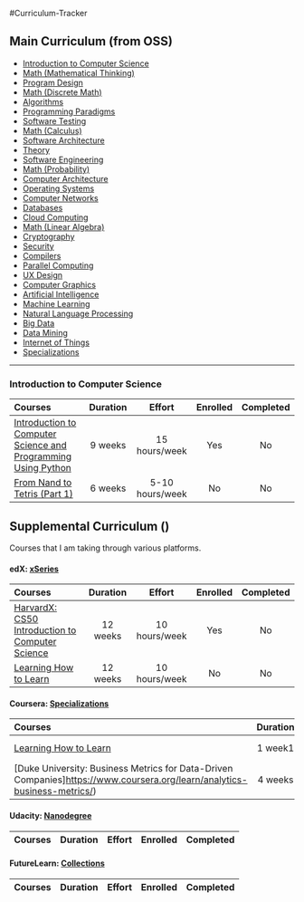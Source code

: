 #Curriculum-Tracker

## Main Curriculum (from OSS)

- [Introduction to Computer Science](#introduction-to-computer-science)
- [Math (Mathematical Thinking)](#math-mathematical-thinking)
- [Program Design](#program-design)
- [Math (Discrete Math)](#math-discrete-math)
- [Algorithms](#algorithms)
- [Programming Paradigms](#programming-paradigms)
- [Software Testing](#software-testing)
- [Math (Calculus)](#math-calculus)
- [Software Architecture](#software-architecture)
- [Theory](#theory)
- [Software Engineering](#software-engineering)
- [Math (Probability)](#math-probability)
- [Computer Architecture](#computer-architecture)
- [Operating Systems](#operating-systems)
- [Computer Networks](#computer-networks)
- [Databases](#databases)
- [Cloud Computing](#cloud-computing)
- [Math (Linear Algebra)](#math-linear-algebra)
- [Cryptography](#cryptography)
- [Security](#security)
- [Compilers](#compilers)
- [Parallel Computing](#parallel-computing)
- [UX Design](#ux-design)
- [Computer Graphics](#computer-graphics)
- [Artificial Intelligence](#artificial-intelligence)
- [Machine Learning](#machine-learning)
- [Natural Language Processing](#natural-language-processing)
- [Big Data](#big-data)
- [Data Mining](#data-mining)
- [Internet of Things](#internet-of-things)
- [Specializations](#specializations)

---

### Introduction to Computer Science

Courses | Duration | Effort | Enrolled | Completed
:-- | :--: | :--: | :--: | :--:
[Introduction to Computer Science and Programming Using Python](https://www.edx.org/course/introduction-computer-science-mitx-6-00-1x-5#!)| 9 weeks | 15 hours/week | Yes | No
[From Nand to Tetris (Part 1) ](https://www.coursera.org/learn/build-a-computer) | 6 weeks | 5-10 hours/week | No | No


## Supplemental Curriculum ()
Courses that I am taking through various platforms.

#### edX: [xSeries](https://www.edx.org/xseries)
Courses | Duration | Effort | Enrolled | Completed
:-- | :--: | :--: | :--: | :--:
[HarvardX: CS50 Introduction to Computer Science](https://courses.edx.org/courses/HarvardX/CS50x3/2015/info)| 12 weeks | 10 hours/week | Yes | No
[Learning How to Learn]()| 12 weeks | 10 hours/week | No | No

#### Coursera: [Specializations](https://www.coursera.org/specializations)
Courses | Duration | Effort | Enrolled | Completed
:-- | :--: | :--: | :--: | :--:
[Learning How to Learn](https://www.coursera.org/learn/learning-how-to-learn/)| 1 week1 | 10 hours total | No | No
[Duke University: Business Metrics for Data-Driven Companies]https://www.coursera.org/learn/analytics-business-metrics/)| 4 weeks | 3-5 hours/week | Yes | No
#### Udacity: [Nanodegree](https://www.udacity.com/nanodegree)
Courses | Duration | Effort | Enrolled | Completed
:-- | :--: | :--: | :--: | :--:
#### FutureLearn: [Collections](https://www.futurelearn.com/courses/collections)
Courses | Duration | Effort | Enrolled | Completed
:-- | :--: | :--: | :--: | :--:
